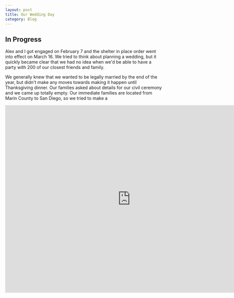 ```yaml
---
layout: post
title: Our Wedding Day
category: Blog
---
```

## In Progress

Alex and I got engaged on February 7 and the shelter in place order went into effect on March 16. We tried to think about planning a wedding, but it quickly became clear that we had no idea when we'd be able to have a party with 200 of our closest friends and family. 

We generally knew that we wanted to be legally married by the end of the year, but didn't make any moves towards making it happen until Thanksgiving dinner. Our families asked about details for our civil ceremony and we came up totally empty. Our immediate families are located from Marin County to San Diego, so we tried to make a 



<iframe src="https://camillemerz.smugmug.com/frame/slideshow?key=DrR35P&speed=3&transition=fade&autoStart=1&captions=0&navigation=0&playButton=0&randomize=0&transitionSpeed=2" width="800" height="600" frameborder="no" scrolling="no"></iframe>
<!--stackedit_data:
eyJoaXN0b3J5IjpbMTM0NDI4MTA1Niw5Njk4Mjg1NzcsLTIwND
c2MDU0NjBdfQ==
-->